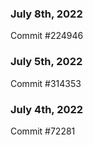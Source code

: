 ### July 8th, 2022

Commit #224946

### July 5th, 2022

Commit #314353


### July 4th, 2022

Commit #72281
